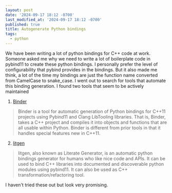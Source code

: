 ```yaml
---
layout: post
date: '2024-09-17 18:12 -0700'
last_modified_at: '2024-09-17 18:12 -0700'
published: true
title: Autogenerate Python bindings
tags:
  - python
---
```


We have been writing a lot of python bindings for C++ code at work. Someone asked me why we need to write a lot of boilerplate code in pybind11 to create these python bindings. I personally prefer the level of configurability that pybind provides in the bindings. But it also made me think, a lot of the time my bindings are just the function name converted from CamelCase to snake_case. I went out to search for tools that automate this binding generation. I found two tools that seem to be actively maintained

1. [Binder](https://cppbinder.readthedocs.io/en/latest/index.html) 
> Binder is a tool for automatic generation of Python bindings for C++11 projects using Pybind11 and Clang LibTooling libraries. That is, Binder, takes a C++ project and compiles it into objects and functions that are all usable within Python. Binder is different from prior tools in that it handles special features new in C++11.

2. [litgen](https://pthom.github.io/litgen/litgen_book/00_00_intro.html)
> litgen, also known as Literate Generator, is an automatic python bindings generator for humans who like nice code and APIs.
> It can be used to bind C++ libraries into documented and discoverable python modules using pybind11.
> It can also be used as C++ transformation/refactoring tool.


I haven't tried these out but look very promising.
